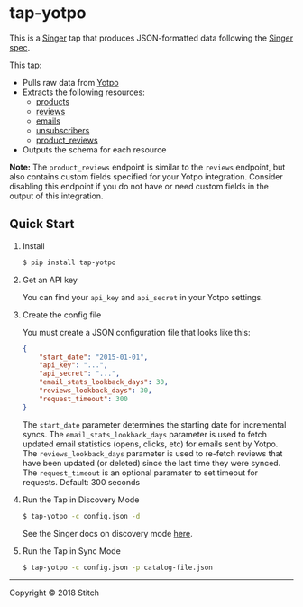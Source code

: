 # tap-yotpo

This is a [Singer](https://singer.io) tap that produces JSON-formatted data
following the [Singer spec](https://github.com/singer-io/getting-started/blob/master/SPEC.md).

This tap:

- Pulls raw data from [Yotpo](http://apidocs.yotpo.com/reference)
- Extracts the following resources:
  - [products](http://apidocs.yotpo.com/reference#draft-retrieve-all-products)
  - [reviews](http://apidocs.yotpo.com/reference#retrieve-all-reviews)
  - [emails](http://apidocs.yotpo.com/reference#raw-data)
  - [unsubscribers](http://apidocs.yotpo.com/reference#retrieve-a-list-of-unsubscribers)
  - [product_reviews](http://apidocs.yotpo.com/reference#retrieve-reviews-for-a-specific-product)
- Outputs the schema for each resource

**Note:** The `product_reviews` endpoint is similar to the `reviews` endpoint, but also contains custom fields specified for your Yotpo integration. Consider disabling this endpoint if you do not have or need custom fields in the output of this integration.

## Quick Start

1. Install

    ```bash
    $ pip install tap-yotpo
    ```

2. Get an API key

    You can find your `api_key` and `api_secret` in your Yotpo settings.


3. Create the config file

   You must create a JSON configuration file that looks like this:

   ```json
   {
       "start_date": "2015-01-01",
       "api_key": "...",
       "api_secret": "...",
       "email_stats_lookback_days": 30,
       "reviews_lookback_days": 30,
       "request_timeout": 300
   }
   ```

   The `start_date` parameter determines the starting date for incremental syncs. The `email_stats_lookback_days` parameter
   is used to fetch updated email statistics (opens, clicks, etc) for emails sent by Yotpo. The `reviews_lookback_days`
   parameter is used to re-fetch reviews that have been updated (or deleted) since the last time they were synced.
   The `request_timeout` is an optional paramater to set timeout for requests. Default: 300 seconds

4. Run the Tap in Discovery Mode

    ```bash
    $ tap-yotpo -c config.json -d
    ```

   See the Singer docs on discovery mode
   [here](https://github.com/singer-io/getting-started/blob/master/BEST_PRACTICES.md#discover-mode-and-connection-checks).

5. Run the Tap in Sync Mode

    ```bash
    $ tap-yotpo -c config.json -p catalog-file.json
    ```

---

Copyright &copy; 2018 Stitch
